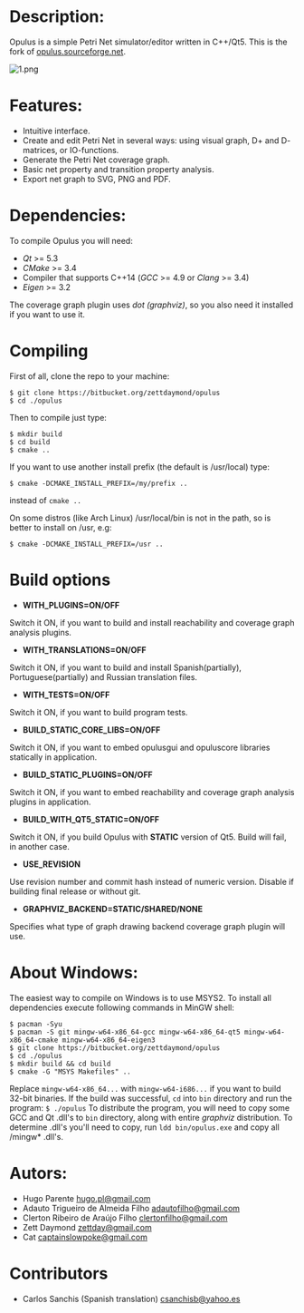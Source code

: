 # Description: #
Opulus is a simple Petri Net simulator/editor written in C++/Qt5. This is the fork of [opulus.sourceforge.net](opulus.sourceforge.net).

![1.png](https://bitbucket.org/repo/7X6BR9/images/653296000-1.png)

# Features: #
* Intuitive interface.
* Create and edit Petri Net in several ways: using visual graph, D+ and D- matrices, or IO-functions.
* Generate the Petri Net coverage graph.
* Basic net property and transition property analysis.
* Export net graph to SVG, PNG and PDF.

# Dependencies: #
To compile Opulus you will need:

* *Qt* >= 5.3
* *CMake* >= 3.4
* Compiler that supports C++14 (*GCC* >= 4.9 or *Clang* >= 3.4)
* *Eigen* >= 3.2

The coverage graph plugin uses *dot (graphviz)*, so you also need it installed if you want to use it.

# Compiling #
First of all, clone the repo to your machine:
```
$ git clone https://bitbucket.org/zettdaymond/opulus
$ cd ./opulus
```
Then to compile just type:
```
$ mkdir build
$ cd build
$ cmake ..
```
If you want to use another install prefix (the default is /usr/local) type:
```
$ cmake -DCMAKE_INSTALL_PREFIX=/my/prefix ..
```
instead of `cmake ..`

On some distros (like Arch Linux) /usr/local/bin is not in the path, so is better to install on /usr, e.g:
```
$ cmake -DCMAKE_INSTALL_PREFIX=/usr ..
```

# Build options #

- **WITH_PLUGINS=ON/OFF** 

Switch it ON, if you want to build and install reachability and coverage graph analysis plugins.

- **WITH_TRANSLATIONS=ON/OFF**

Switch it ON, if you want to build and install Spanish(partially), Portuguese(partially) and Russian translation files.

- **WITH_TESTS=ON/OFF**

Switch it ON, if you want to build program tests.

- **BUILD_STATIC_CORE_LIBS=ON/OFF** 

Switch it ON, if you want to embed opulusgui and opuluscore libraries statically in application.

- **BUILD_STATIC_PLUGINS=ON/OFF**

Switch it ON, if you want to embed reachability and coverage graph analysis plugins in application.

- **BUILD_WITH_QT5_STATIC=ON/OFF** 

Switch it ON, if you build Opulus with **STATIC** version of Qt5. Build will fail, in another case.

- **USE_REVISION** 

Use revision number and commit hash instead of numeric version. Disable if building final release or without git.

- **GRAPHVIZ_BACKEND=STATIC/SHARED/NONE**

Specifies what type of graph drawing backend coverage graph plugin will use. 

# About Windows: #
The easiest way to compile on Windows is to use MSYS2. To install all dependencies execute following commands in MinGW shell:
```
$ pacman -Syu
$ pacman -S git mingw-w64-x86_64-gcc mingw-w64-x86_64-qt5 mingw-w64-x86_64-cmake mingw-w64-x86_64-eigen3
$ git clone https://bitbucket.org/zettdaymond/opulus
$ cd ./opulus
$ mkdir build && cd build
$ cmake -G "MSYS Makefiles" ..
```
Replace `mingw-w64-x86_64...` with `mingw-w64-i686...` if you want to build 32-bit binaries. 
If the build was successful, `cd` into `bin` directory and run the program: `$ ./opulus`
To distribute the program, you will need to copy some GCC and Qt .dll's to `bin` directory, along with entire *graphviz* distribution.
To determine .dll's you'll need to copy, run `ldd bin/opulus.exe` and copy all /mingw* .dll's.

# Autors: #
- Hugo Parente <hugo.pl@gmail.com>
- Adauto Trigueiro de Almeida Filho <adautofilho@gmail.com>
- Clerton Ribeiro de Araújo Filho <clertonfilho@gmail.com>
- Zett Daymond <zettday@gmail.com>
- Cat <captainslowpoke@gmail.com>

# Contributors #
- Carlos Sanchis (Spanish translation) <csanchisb@yahoo.es>